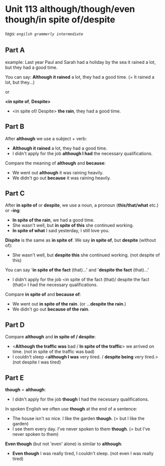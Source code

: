 # Unit 113 **although/though/even though/in spite of/despite**
###### tags: `engilsh grammerly intermediate`

## Part A
example:
Last year Paul and Sarah had a holiday by the sea it rained a lot, but they had a good time.

You can say:
**Although it rained** a lot, they had a good time. (= It rained a lot, but they...)

or

**<in spite of**, **Despite>**
- <in spite of/ Despite> **the rain**, they had a good time.

## Part B
After **although** we use a subject + verb:
- **Although it rained** a lot, they had a good time.
- I didn't apply for the job **although I had** the necessary qualifications.

Compare the meaning of **although** and **because**:
- We went out **although** it was raining heavily.
- We didn't go out **because** it was raining heavily.

## Part C
After **in spite of** or **despite**, we use a noun, a pronoun (**this/that/what** etc.) or **-ing**:
- **In spite of the rain**, we had a good time.
- She wasn't well, but **in spite of this** she continued working.
- **In spite of what** I said yesterday, I still love you.

**Dispite** is the same as **in spite of**. We say **in spite of**, but **despite** (without of):
- She wasn't well, but **despite this** she continued working. (not despite of this)

You can say '**in spite of the fact** (that)...' and '**despite the fact** (that)...'
- I didn't apply for the job <in spite of the fact (that)/ despite the fact (that)> I had the necessary qualifications.

Compare **in spite of** and **because of**:
- We went out **in spite of the rain**. (or ...**despite the rain**.)
- We didn't go out **because of the rain**.

## Part D
Compare **although** and **in spite of / despite**:
- <**Although the traffic was** bad / **In spite of the traffic**> we arrived on time. (not in spite of the traffic was bad)
- I couldn't sleep <**although I was** very tired. / **despite being** very tired.> (not despite I was tired)

## Part E
**though** = **although**:
- I didn't apply for the job **though** I had the necessary qualifications.

In spoken English we often use **though** at the end of a sentence:
- The house isn't so nice. I like the garden **though**. (= but I like the garden)
- I see them every day. I've never spoken to them **though**. (= but I've never spoken to them)

**Even though** (but not 'even' alone) is similar to **although**:
- **Even though** I was really tired, I couldn't sleep. (not even I was really tired)